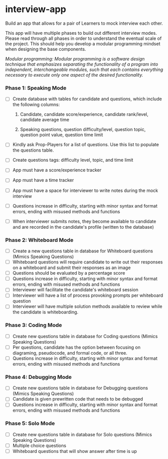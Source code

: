 # interview-app
Build an app that allows for a pair of Learners to mock interview each other.

This app will have multiple phases to build out different interview modes. Please read through all phases in order to understand the eventual scale of the project. This should help you develop a modular programming mindset when designing the base components.

*Modular programming: Modular programming is a software design technique that emphasizes separating the functionality of a program into independent, interchangeable modules, such that each contains everything necessary to execute only one aspect of the desired functionality.*

### Phase 1: Speaking Mode
- [ ] Create database with tables for candidate and questions, which include the following columns:

    1) Candidate, candidate score/experience, candidate rank/level, candidate average time

    2) Speaking questions, question difficulty/level, question topic, question point value, question time limit
- [ ] Kindly ask Prop-Players for a list of questions. Use this list to populate the questions table.
- [ ] Create questions tags: difficulty level, topic, and time limit
- [ ] App must have a score/experience tracker
- [ ] App must have a time tracker
- [ ] App must have a space for interviewer to write notes during the mock interview
- [ ] Questions increase in difficulty, starting with minor syntax and format errors, ending with misused methods and functions
- [ ] When interviewer submits notes, they become available to candidate and are recorded in the candidate's profile (written to the database)

### Phase 2: Whiteboard Mode
- [ ] Create a new questions table in database for Whiteboard questions (Mimics Speaking Questions)
- [ ] Whiteboard questions will require candidate to write out their responses on a whiteboard and submit their responses as an image
- [ ] Questions should be evaluated by a percentage score
- [ ] Questions increase in difficulty, starting with minor syntax and format errors, ending with misused methods and functions
- [ ] Interviewer will facilitate the candidate's whiteboard session
- [ ] Interviewer will have a list of process provoking prompts per whiteboard question
- [ ] Interviewer will have multiple solution methods available to review while the candidate is whiteboarding.

### Phase 3: Coding Mode
- [ ] Create new questions table in database for Coding questions (Mimics Speaking Questions)
- [ ] Per questions, candidate has the option between focusing on diagraming, pseudocode, and formal code, or all three.
- [ ] Questions increase in difficulty, starting with minor syntax and format errors, ending with misused methods and functions

### Phase 4: Debugging Mode
- [ ] Create new questions table in database for Debugging questions (Mimics Speaking Questions)
- [ ] Candidate is given prewritten code that needs to be debugged
- [ ] Questions increase in difficulty, starting with minor syntax and format errors, ending with misused methods and functions

### Phase 5: Solo Mode
- [ ] Create new questions table in database for Solo questions (Mimics Speaking Questions)
- [ ] Multiple choice questions
- [ ] Whiteboard questions that will show answer after time is up
